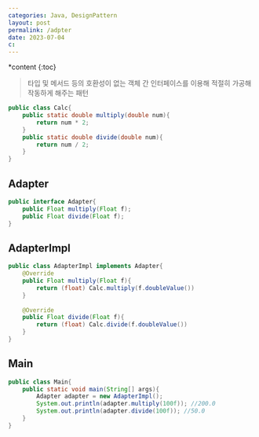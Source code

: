 ```yaml
---
categories: Java, DesignPattern
layout: post
permalink: /adpter
date: 2023-07-04
c:
---
```


*content
{:toc}

> 타입 및 메서드 등의 호환성이 없는 객체 간 인터페이스를 이용해 적절히 가공해 작동하게 해주는 패턴



```java
public class Calc{
	public static double multiply(double num){
		return num * 2;
	}
	public static double divide(double num){
		return num / 2; 
	}
}
```

## Adapter
```java 
public interface Adapter{
	public Float multiply(Float f);
	public Float divide(Float f);
}
```
## AdapterImpl
```java
public class AdapterImpl implements Adapter{
	@Override
	public Float multiply(Float f){
		return (float) Calc.multiply(f.doubleValue())
	}
	
	@Override
	public Float divide(Float f){
		return (float) Calc.divide(f.doubleValue())
	}
}
```
## Main
```java
public class Main{
	public static void main(String[] args){
		Adapter adapter = new AdapterImpl();
		System.out.println(adapter.multiply(100f)); //200.0
		System.out.println(adapter.divide(100f)); //50.0
	}
}
```






